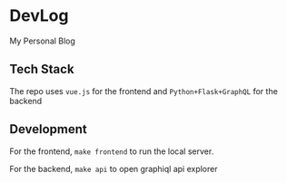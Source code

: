 # DevLog
My Personal Blog

## Tech Stack
The repo uses `vue.js` for the frontend
and `Python+Flask+GraphQL` for the backend

## Development
For the frontend, `make frontend` to run the local server.

For the backend, `make api` to open graphiql api explorer

